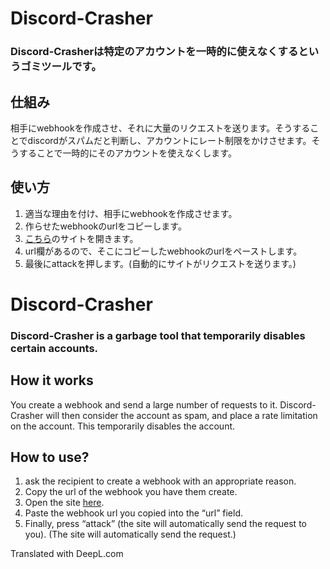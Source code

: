 # Discord-Crasher
### Discord-Crasherは特定のアカウントを一時的に使えなくするというゴミツールです。
## 仕組み
相手にwebhookを作成させ、それに大量のリクエストを送ります。そうすることでdiscordがスパムだと判断し、アカウントにレート制限をかけさせます。そうすることで一時的にそのアカウントを使えなくします。
## 使い方
1. 適当な理由を付け、相手にwebhookを作成させます。
2. 作らせたwebhookのurlをコピーします。
3. [こちら](https://zenon-i.github.io/Discord-Crasher)のサイトを開きます。
4. url欄があるので、そこにコピーしたwebhookのurlをペーストします。
5. 最後にattackを押します。(自動的にサイトがリクエストを送ります。)

# Discord-Crasher
### Discord-Crasher is a garbage tool that temporarily disables certain accounts.
## How it works
You create a webhook and send a large number of requests to it. Discord-Crasher will then consider the account as spam, and place a rate limitation on the account. This temporarily disables the account.
## How to use?
1. ask the recipient to create a webhook with an appropriate reason. 
2. Copy the url of the webhook you have them create. 
3. Open the site [here](https://zenon-i.github.io/Discord-Crasher). 
4. Paste the webhook url you copied into the “url” field.
5. Finally, press “attack” (the site will automatically send the request to you). (The site will automatically send the request.)

Translated with DeepL.com 
